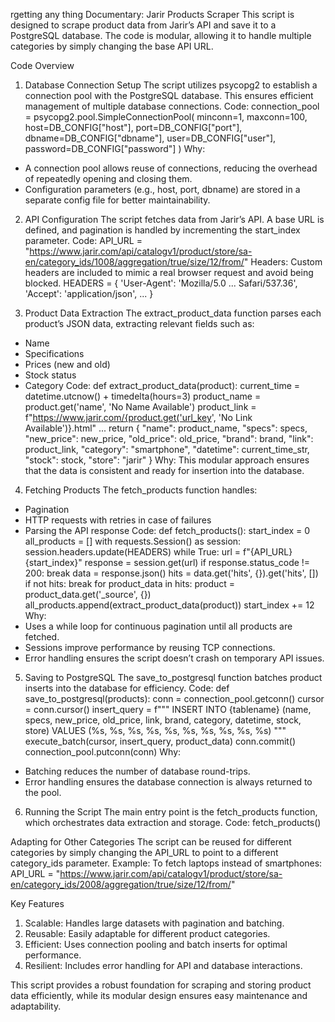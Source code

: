 rgetting any thing Documentary: Jarir Products Scraper
This script is designed to scrape product data from Jarir’s API and save it to a PostgreSQL database. The code is modular, allowing it to handle multiple categories by simply changing the base API URL.

Code Overview
1. Database Connection Setup
The script utilizes psycopg2 to establish a connection pool with the PostgreSQL database. This ensures efficient management of multiple database connections.
Code:
connection_pool = psycopg2.pool.SimpleConnectionPool(
    minconn=1,
    maxconn=100,
    host=DB_CONFIG["host"],
    port=DB_CONFIG["port"],
    dbname=DB_CONFIG["dbname"],
    user=DB_CONFIG["user"],
    password=DB_CONFIG["password"]
)
Why:
* A connection pool allows reuse of connections, reducing the overhead of repeatedly opening and closing them.
* Configuration parameters (e.g., host, port, dbname) are stored in a separate config file for better maintainability.

2. API Configuration
The script fetches data from Jarir’s API. A base URL is defined, and pagination is handled by incrementing the start_index parameter.
Code:
API_URL = "https://www.jarir.com/api/catalogv1/product/store/sa-en/category_ids/1008/aggregation/true/size/12/from/"
Headers:
Custom headers are included to mimic a real browser request and avoid being blocked.
HEADERS = {
    'User-Agent': 'Mozilla/5.0 ... Safari/537.36',
    'Accept': 'application/json',
    ...
}

3. Product Data Extraction
The extract_product_data function parses each product’s JSON data, extracting relevant fields such as:
* Name
* Specifications
* Prices (new and old)
* Stock status
* Category
Code:
def extract_product_data(product):
    current_time = datetime.utcnow() + timedelta(hours=3)
    product_name = product.get('name', 'No Name Available')
    product_link = f"https://www.jarir.com/{product.get('url_key', 'No Link Available')}.html"
    ...
    return {
        "name": product_name,
        "specs": specs,
        "new_price": new_price,
        "old_price": old_price,
        "brand": brand,
        "link": product_link,
        "category": "smartphone",
        "datetime": current_time_str,
        "stock": stock,
        "store": "jarir"
    }
Why: This modular approach ensures that the data is consistent and ready for insertion into the database.

4. Fetching Products
The fetch_products function handles:
* Pagination
* HTTP requests with retries in case of failures
* Parsing the API response
Code:
def fetch_products():
    start_index = 0
    all_products = []
    with requests.Session() as session:
        session.headers.update(HEADERS)
        while True:
            url = f"{API_URL}{start_index}"
            response = session.get(url)
            if response.status_code != 200:
                break
            data = response.json()
            hits = data.get('hits', {}).get('hits', [])
            if not hits:
                break
            for product_data in hits:
                product = product_data.get('_source', {})
                all_products.append(extract_product_data(product))
            start_index += 12
Why:
* Uses a while loop for continuous pagination until all products are fetched.
* Sessions improve performance by reusing TCP connections.
* Error handling ensures the script doesn’t crash on temporary API issues.

5. Saving to PostgreSQL
The save_to_postgresql function batches product inserts into the database for efficiency.
Code:
def save_to_postgresql(products):
    conn = connection_pool.getconn()
    cursor = conn.cursor()
    insert_query = f"""
    INSERT INTO {tablename} (name, specs, new_price, old_price, link, brand, category, datetime, stock, store)
    VALUES (%s, %s, %s, %s, %s, %s, %s, %s, %s, %s)
    """
    execute_batch(cursor, insert_query, product_data)
    conn.commit()
    connection_pool.putconn(conn)
Why:
* Batching reduces the number of database round-trips.
* Error handling ensures the database connection is always returned to the pool.

6. Running the Script
The main entry point is the fetch_products function, which orchestrates data extraction and storage.
Code:
fetch_products()

Adapting for Other Categories
The script can be reused for different categories by simply changing the API_URL to point to a different category_ids parameter.
Example:
To fetch laptops instead of smartphones:
API_URL = "https://www.jarir.com/api/catalogv1/product/store/sa-en/category_ids/2008/aggregation/true/size/12/from/"

Key Features
1. Scalable: Handles large datasets with pagination and batching.
2. Reusable: Easily adaptable for different product categories.
3. Efficient: Uses connection pooling and batch inserts for optimal performance.
4. Resilient: Includes error handling for API and database interactions.


This script provides a robust foundation for scraping and storing product data efficiently, while its modular design ensures easy maintenance and adaptability.

